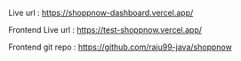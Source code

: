 Live url : https://shoppnow-dashboard.vercel.app/

Frontend Live url : https://test-shoppnow.vercel.app/

Frontend git repo : https://github.com/raju99-java/shoppnow

